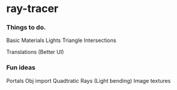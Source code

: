 # ray-tracer

### Things to do.

Basic Materials
Lights
Triangle Intersections

Translations (Better UI)

### Fun ideas

Portals
Obj import
Quadtratic Rays (Light bending)
Image textures